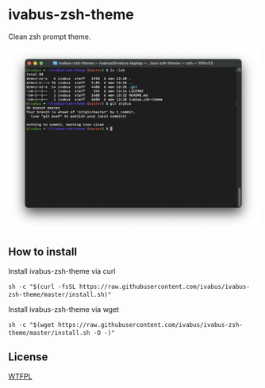 # ivabus-zsh-theme

Clean zsh prompt theme.

![Screenshot](/screenshot.png)

## How to install

Install ivabus-zsh-theme via curl

	sh -c "$(curl -fsSL https://raw.githubusercontent.com/ivabus/ivabus-zsh-theme/master/install.sh)"

Install ivabus-zsh-theme via wget

	sh -c "$(wget https://raw.githubusercontent.com/ivabus/ivabus-zsh-theme/master/install.sh -O -)"

## License

[WTFPL](https://wtfpl.net)